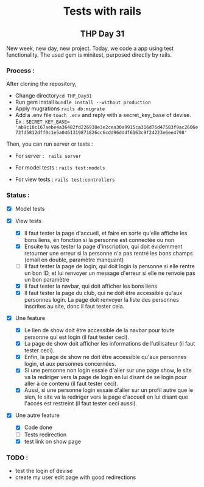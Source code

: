 <h1 align="center">Tests with rails</h1>
<h2 align="center">THP Day 31</h2>


New week, new day, new project. Today, we code a app using test functionality. The used gem is minitest, purposed directly by rails. 

### Process : 
After cloning the repository, 
- Change directory```cd THP_Day31```
- Run gem install ```bundle install --without production```
- Apply mugrations ``` rails db:migrate ```
- Add a .env file ```touch .env``` and reply with a secret_key_base of devise. Ex : ```SECRET_KEY_BASE= 'ab9c10c167aebe4a36482fd226938e3e2cea30a9915ca316d76d47583f9ac2606e72fd5812dff0c1e5a0461319871826cc6cdd96dddf6163c9f24223e6ee4798' ``` 

Then, you can run server or tests :
- For server : ``` rails server```

- For model tests : ```rails test:models```

- For view tests : ```rails test:controllers```


### Status : 

- [X] Model tests

- [X] View tests
  - [X] Il faut tester la page d'accueil, et faire en sorte qu'elle affiche les bons liens, en fonction si la personne est connectée ou non
  - [X]    Ensuite tu vas tester la page d'inscription, qui doit évidemment retourner une erreur si la personne n'a pas rentré les bons champs   (email en double, paramètre manquant)
  - [ ] Il faut tester la page de login, qui doit login la personne si elle rentre un bon ID, et lui renvoyer un message d'erreur si elle ne renvoie pas un bon paramètre
  - [X] Il faut tester la navbar, qui doit afficher les bons liens
  - [X] Il faut tester la page du club, qui ne doit être accessible qu'aux personnes login. La page doit renvoyer la liste des personnes inscrites au site, donc il faut tester cela.

- [X] Une feature
  - [X] Le lien de show doit être accessible de la navbar pour toute personne qui est login (il faut tester ceci). 
  - [X] La page de show doit afficher les informations de l'utilisateur (il faut tester ceci). 
  - [X] Enfin, la page de show ne doit être accessible qu'aux personnes login, et aux personnes concernées. 
  - [X] Si une personne non login essaie d'aller sur une page show, le site va la rediriger vers la page de login en lui disant de se login pour aller à ce contenu (il faut tester ceci). 
  - [X] Aussi, si une personne login essaie d'aller sur un profil autre que le sien, le site va la rediriger vers la page d'accueil en lui disant que l'accés est restreint (il faut tester ceci aussi).

- [X] Une autre feature
  - [X] Code done
  - [ ] Tests redirection 
  - [X] test link on show page

### TODO : 
- test the login of devise
- create my user edit page with good redirections
